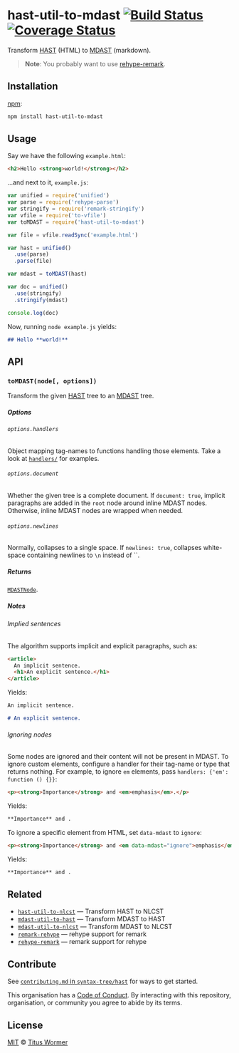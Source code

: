 # hast-util-to-mdast [![Build Status][travis-badge]][travis] [![Coverage Status][codecov-badge]][codecov]

Transform [HAST][] (HTML) to [MDAST][] (markdown).

> **Note**: You probably want to use [rehype-remark][].

## Installation

[npm][]:

```bash
npm install hast-util-to-mdast
```

## Usage

Say we have the following `example.html`:

```html
<h2>Hello <strong>world!</strong></h2>
```

…and next to it, `example.js`:

```javascript
var unified = require('unified')
var parse = require('rehype-parse')
var stringify = require('remark-stringify')
var vfile = require('to-vfile')
var toMDAST = require('hast-util-to-mdast')

var file = vfile.readSync('example.html')

var hast = unified()
  .use(parse)
  .parse(file)

var mdast = toMDAST(hast)

var doc = unified()
  .use(stringify)
  .stringify(mdast)

console.log(doc)
```

Now, running `node example.js` yields:

```markdown
## Hello **world!**
```

## API

### `toMDAST(node[, options])`

Transform the given [HAST][] tree to an [MDAST][] tree.

##### Options

###### `options.handlers`

Object mapping tag-names to functions handling those elements.
Take a look at [`handlers/`][handlers] for examples.

###### `options.document`

Whether the given tree is a complete document.  If `document: true`,
implicit paragraphs are added in the `root` node around inline MDAST nodes.
Otherwise, inline MDAST nodes are wrapped when needed.

###### `options.newlines`

Normally, collapses to a single space.  If `newlines: true`,
collapses white-space containing newlines to `\n` instead of ``.

##### Returns

[`MDASTNode`][mdast].

##### Notes

###### Implied sentences

The algorithm supports implicit and explicit paragraphs, such as:

```html
<article>
  An implicit sentence.
  <h1>An explicit sentence.</h1>
</article>
```

Yields:

```markdown
An implicit sentence.

# An explicit sentence.
```

###### Ignoring nodes

Some nodes are ignored and their content will not be present in MDAST.
To ignore custom elements, configure a handler for their tag-name or type that
returns nothing.
For example, to ignore `em` elements, pass `handlers: {'em': function () {}}`:

```html
<p><strong>Importance</strong> and <em>emphasis</em>.</p>
```

Yields:

```markdown
**Importance** and .
```

To ignore a specific element from HTML, set `data-mdast` to `ignore`:

```html
<p><strong>Importance</strong> and <em data-mdast="ignore">emphasis</em>.</p>
```

Yields:

```markdown
**Importance** and .
```

## Related

*   [`hast-util-to-nlcst`](https://github.com/syntax-tree/hast-util-to-nlcst)
    — Transform HAST to NLCST
*   [`mdast-util-to-hast`](https://github.com/syntax-tree/mdast-util-to-hast)
    — Transform MDAST to HAST
*   [`mdast-util-to-nlcst`](https://github.com/syntax-tree/mdast-util-to-nlcst)
    — Transform MDAST to NLCST
*   [`remark-rehype`](https://github.com/remarkjs/remark-rehype)
    — rehype support for remark
*   [`rehype-remark`](https://github.com/rehypejs/rehype-remark)
    — remark support for rehype

## Contribute

See [`contributing.md` in `syntax-tree/hast`][contributing] for ways to get
started.

This organisation has a [Code of Conduct][coc].  By interacting with this
repository, organisation, or community you agree to abide by its terms.

## License

[MIT][license] © [Titus Wormer][author]

<!-- Definitions -->

[travis-badge]: https://img.shields.io/travis/syntax-tree/hast-util-to-mdast.svg

[travis]: https://travis-ci.org/syntax-tree/hast-util-to-mdast

[codecov-badge]: https://img.shields.io/codecov/c/github/syntax-tree/hast-util-to-mdast.svg

[codecov]: https://codecov.io/github/syntax-tree/hast-util-to-mdast

[npm]: https://docs.npmjs.com/cli/install

[license]: LICENSE

[author]: http://wooorm.com

[mdast]: https://github.com/syntax-tree/mdast

[hast]: https://github.com/syntax-tree/hast

[rehype-remark]: https://github.com/rehypejs/rehype-remark

[handlers]: https://github.com/syntax-tree/hast-util-to-mdast/tree/master/lib/handlers

[contributing]: https://github.com/syntax-tree/hast/blob/master/contributing.md

[coc]: https://github.com/syntax-tree/hast/blob/master/code-of-conduct.md
